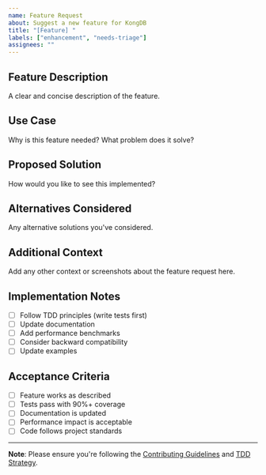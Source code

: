 ```yaml
---
name: Feature Request
about: Suggest a new feature for KongDB
title: "[Feature] "
labels: ["enhancement", "needs-triage"]
assignees: ""
---
```


## Feature Description
A clear and concise description of the feature.

## Use Case
Why is this feature needed? What problem does it solve?

## Proposed Solution
How would you like to see this implemented?

## Alternatives Considered
Any alternative solutions you've considered.

## Additional Context
Add any other context or screenshots about the feature request here.

## Implementation Notes
- [ ] Follow TDD principles (write tests first)
- [ ] Update documentation
- [ ] Add performance benchmarks
- [ ] Consider backward compatibility
- [ ] Update examples

## Acceptance Criteria
- [ ] Feature works as described
- [ ] Tests pass with 90%+ coverage
- [ ] Documentation is updated
- [ ] Performance impact is acceptable
- [ ] Code follows project standards

---

**Note**: Please ensure you're following the [Contributing Guidelines](CONTRIBUTING.md) and [TDD Strategy](TDD_STRATEGY.md). 
